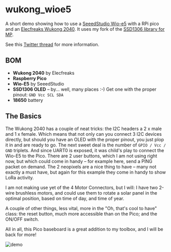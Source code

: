 # wukong_wioe5

A short demo showing how to use a [SeeedStudio Wio-e5](https://wiki.seeedstudio.com/Grove_LoRa_E5_New_Version/) with a RPi pico and an [Elecfreaks Wukong 2040](https://www.elecfreaks.com/elecfreaks-wukong2040-breakout-board-for-raspberry-pi-pico.html). It uses my fork of the [SSD1306 library for MP](https://github.com/Kongduino/ssd1306_mp).

See this [Twitter thread](https://twitter.com/Kongduino/status/1615538626636701698) for more information.

## BOM

* **Wukong 2040** by Elecfreaks
* **Raspberry Pico**
* **Wio-E5** by SeeedStudio
* **SSD1306 OLED** – by... well, many places :-) Get one with the proper pinout: `GND Vcc SCL SDA`
* **18650** battery

## The Basics

The Wukong 2040 has a couple of neat tricks: the I2C headers a 2 x male and 1 x female. Which means that not only can you connect 3 I2C devices directly, but should you have an OLED with the proper pinout, you just plop it in and are ready to go. The next sweet deal is the number of `GPIO / Vcc / GND` triplets. And since UART0 is exposed, it was child's play to connect the Wio-E5 to the Pico. There are 2 user buttons, which I am not using right now, but which could come in handy – for example here, send a PING packet on demand. The 2 neopixels are a nice thing to have – many not exactly a must have, but again for this example they come in handy to show LoRa activity.

I am not making use yet of the 4 Motor Connectors, but I will: I have two 2-wire brushless motors, and could use them to rotate a solar panel in the optimal position, based on time of day, and time of year.

A couple of other things, less vital, more in the "Oh, that's cool to have" class: the reset button, much more accessible than on the Pico; and the ON/OFF switch.

All in all, this Pico baseboard is a great addition to my toolbox, and I will be back for more!

![demo](demo.gif)


